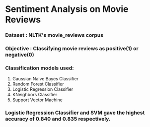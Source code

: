 # Sentiment Analysis on Movie Reviews

### Dataset : NLTK's movie_reviews corpus

### Objective : Classifying movie reviews as positive(1) or negative(0)

### Classification models used:
1. Gaussian Naive Bayes Classifier
2. Random Forest Classifier
3. Logistic Regression Classifier
4. KNeighbors Classifier
5. Support Vector Machine

### Logistic Regression Classifier and SVM gave the highest accuracy of 0.840 and 0.835 respectively.
